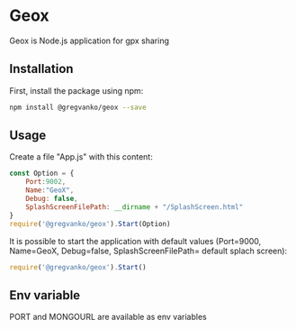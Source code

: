 # Geox
Geox is Node.js application for gpx sharing

## Installation
First, install the package using npm:
```bash
npm install @gregvanko/geox --save
```

## Usage
Create a file "App.js" with this content:
```js
const Option = {
    Port:9002,
    Name:"GeoX",
    Debug: false,
    SplashScreenFilePath: __dirname + "/SplashScreen.html"
}
require('@gregvanko/geox').Start(Option)
```

It is possible to start the application with default values (Port=9000, Name=GeoX, Debug=false, SplashScreenFilePath= default splach screen):
```js
require('@gregvanko/geox').Start()
```

## Env variable
PORT and MONGOURL are available as env variables